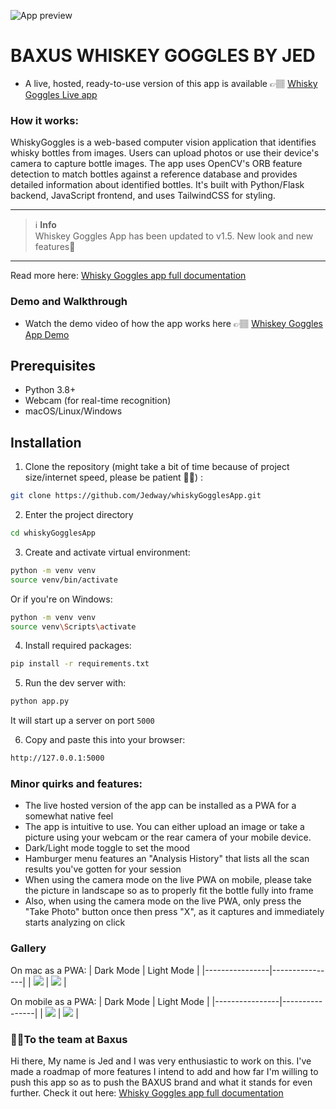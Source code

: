 ![App preview](baxuslogo.png)

# BAXUS WHISKEY GOGGLES BY JED

- A live, hosted, ready-to-use version of this app is available 👉🏽
<a href="https://whisky-goggles-production.up.railway.app/" target="_blank" rel="noopener noreferrer">Whisky Goggles Live app</a>

### How it works: 
WhiskyGoggles is a web-based computer vision application that identifies whisky bottles from images. Users can upload photos or use their device's camera to capture bottle images. The app uses OpenCV's ORB feature detection to match bottles against a reference database and provides detailed information about identified bottles. It's built with Python/Flask backend, JavaScript frontend, and uses TailwindCSS for styling.

---

> ℹ️ **Info**  
> Whiskey Goggles App has been updated to v1.5. New look and new features🎊

---

Read more here: <a href="https://gist.github.com/Jedway/4c0a8c7b0a5c4ea48a96996ed6792634" target="_blank" rel="noopener noreferrer">Whisky Goggles app full documentation</a>

### Demo and Walkthrough
- Watch the demo video of how the app works here 👉🏽 <a href="https://www.youtube.com/watch?v=UB7IyDRQoRA" target="_blank" rel="noopener noreferrer">Whiskey Goggles App Demo</a>

## Prerequisites
- Python 3.8+
- Webcam (for real-time recognition)
- macOS/Linux/Windows

## Installation

1. Clone the repository (might take a bit of time because of project size/internet speed, please be patient 🙏🏽) :
```bash
git clone https://github.com/Jedway/whiskyGogglesApp.git
```

2. Enter the project directory
```bash
cd whiskyGogglesApp
```

3. Create and activate virtual environment:
```bash
python -m venv venv
source venv/bin/activate  
```
Or if you're on Windows:
```bash
python -m venv venv
source venv\Scripts\activate
```

4. Install required packages:
```bash
pip install -r requirements.txt
```

5. Run the dev server with:
```bash
python app.py
```

It will start up a server on port `5000`

6. Copy and paste this into your browser:
```bash
http://127.0.0.1:5000
```

### Minor quirks and features:
- The live hosted version of the app can be installed as a PWA for a somewhat native feel
- The app is intuitive to use. You can either upload an image or take a picture using your webcam or the rear camera of your mobile device.
- Dark/Light mode toggle to set the mood
- Hamburger menu features an "Analysis History" that lists all the scan results you've gotten for your session
- When using the camera mode on the live PWA on mobile, please take the picture in landscape so as to properly fit the bottle fully into frame
- Also, when using the camera mode on the live PWA, only press the "Take Photo" button once then press "X", as it captures and immediately starts analyzing on click

### Gallery
On mac as a PWA:
| Dark Mode      | Light Mode     |
|----------------|----------------|
| ![](dark1.png) | ![](light1.png) |

On mobile as a PWA:
| Dark Mode      | Light Mode     |
|----------------|----------------|
| ![](mobiledark1.PNG) | ![](mobilelight1.PNG) |

### 👋🏽To the team at Baxus
Hi there, My name is Jed and I was very enthusiastic to work on this. I've made a roadmap of more features I intend to add and how far I'm willing to push this app so as to push the BAXUS brand and what it stands for even further. Check it out here: <a href="https://gist.github.com/Jedway/4c0a8c7b0a5c4ea48a96996ed6792634" target="_blank" rel="noopener noreferrer">Whisky Goggles app full documentation</a>



